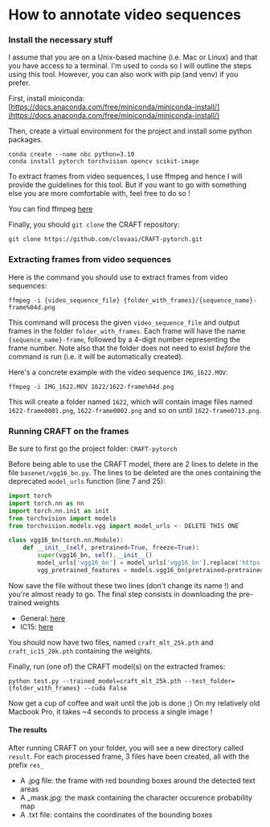 # How to annotate video sequences

### Install the necessary stuff

I assume that you are on a Unix-based machine (i.e. Mac or Linux) and that you have access to a terminal. I'm used to `conda` so I will outline the steps using this tool. However, you can also work with pip (and venv) if you prefer.

First, install miniconda:
[https://docs.anaconda.com/free/miniconda/miniconda-install/](https://docs.anaconda.com/free/miniconda/miniconda-install/)

Then, create a virtual environment for the project and install some python packages.

```shell
conda create --name nbc python=3.10
conda install pytorch torchvision opencv scikit-image
```

To extract frames from video sequences, I use ffmpeg and hence I will provide the guidelines for this tool. But if you want to go with something else you are more comfortable with, feel free to do so !

You can find ffmpeg [here](https://www.ffmpeg.org/download.html)

Finally, you should `git clone` the CRAFT repository:

```shell
git clone https://github.com/clovaai/CRAFT-pytorch.git
```

### Extracting frames from video sequences

Here is the command you should use to extract frames from video sequences:

```shell
ffmpeg -i {video_sequence_file} {folder_with_frames}/{sequence_name}-frame%04d.png
```

This command will process the given `video_sequence_file` and output frames in the folder `folder_with_frames`. Each frame will have the name `{sequence_name}-frame`, followed by a 4-digit number representing the frame number. Note also that the folder does not need to exist *before* the command is run (i.e. it will be automatically created).

Here's a concrete example with the video sequence `IMG_1622.MOV`:

```shell
ffmpeg -i IMG_1622.MOV 1622/1622-frame%04d.png
```

This will create a folder named `1622`, which will contain image files named `1622-frame0001.png`, `1622-frame0002.png` and so on until `1622-frame0713.png`.


### Running CRAFT on the frames

Be sure to first go the project folder: `CRAFT-pytorch`

Before being able to use the CRAFT model, there are 2 lines to delete in the file `basenet/vgg16_bn.py`. The lines to be deleted are the ones containing the deprecated `model_urls` function (line 7 and 25):

```python
import torch
import torch.nn as nn
import torch.nn.init as init
from torchvision import models
from torchvision.models.vgg import model_urls <- DELETE THIS ONE
```

```python 
class vgg16_bn(torch.nn.Module):
    def __init__(self, pretrained=True, freeze=True):
        super(vgg16_bn, self).__init__()
        model_urls['vgg16_bn'] = model_urls['vgg16_bn'].replace('https://', 'http://') <- DELETE THIS ONE
        vgg_pretrained_features = models.vgg16_bn(pretrained=pretrained).features
```
  
Now save the file without these two lines (don't change its name !) and you're almost ready to go. The final step consists in downloading the pre-trained weights

* General: [here](https://drive.google.com/open?id=1Jk4eGD7crsqCCg9C9VjCLkMN3ze8kutZ)
* IC15: [here](https://drive.google.com/open?id=1i2R7UIUqmkUtF0jv_3MXTqmQ_9wuAnLf)

You should now have two files, named `craft_mlt_25k.pth` and `craft_ic15_20k.pth` containing the weights.

Finally, run (one of) the CRAFT model(s) on the extracted frames:

```shell
python test.py --trained_model=craft_mlt_25k.pth --test_folder={folder_with_frames} --cuda False
```

Now get a cup of coffee and wait until the job is done ;) On my relatively old Macbook Pro, it takes ~4 seconds to process a single image !

#### The results

After running CRAFT on your folder, you will see a new directory called `result`. For each processed frame, 3 files have been created, all with the prefix `res_`

* A .jpg file: the frame with red bounding boxes around the detected text areas
* A _mask.jpg: the mask containing the character occurence probability map
* A .txt file: contains the coordinates of the bounding boxes
